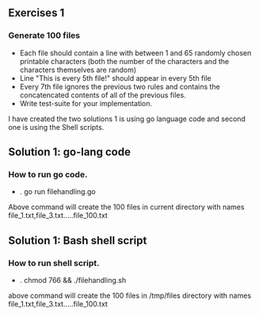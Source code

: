 ## Exercises 1
### Generate 100 files
* Each file should contain a line with between 1 and 65 randomly chosen
  printable characters (both the number of the characters and the characters
  themselves are random)
* Line "This is every 5th file!" should appear in every 5th file
* Every 7th file ignores the previous two rules and contains the concatencated
  contents of all of the previous files.
* Write test-suite for your implementation.

I have created the two solutions 1 is using go language code and second one is using the Shell scripts.
## Solution 1: go-lang code
### How to run go code.
* .  go run filehandling.go

Above command will create the 100 files in current directory with names file_1.txt,file_3.txt.....file_100.txt

## Solution 1: Bash shell script
### How to run shell script.
* .  chmod 766 && ./filehandling.sh

above command will create the 100 files in /tmp/files  directory with names file_1.txt,file_3.txt.....file_100.txt
